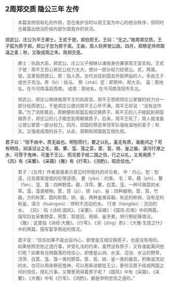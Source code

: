 ﻿## 2周郑交质    隐公三年  左传

>本篇宣扬信和礼的作用，意在维护当时以周王室为中心的统治秩序，但同时也暴露出统治阶级内部尔虞我诈的状况。

郑武公、庄公为平王卿士。王贰于虢，郑伯怨王。王曰：“无之。”故周郑交质。王子狐为质于郑，郑公子忽为质于周。王崩，周人将畀虢公政。四月，郑祭足帅师取温之麦；秋，又取成周之禾。周郑交恶。

>卿士：执政大臣。郑武公、庄公父子相继以诸侯身份兼掌周王室实权。​
>王贰于虢：周平王担心郑庄公权力太大，想分一部分权力给虢公。贰，两属。虢，这里指西虢公。​
>质：指人质。古代派往别国去作抵押品的人，多由王子或世子充当。​
>畀（bì）：给与。​
>祭（zhài）足：即祭仲，郑大夫。
>温：周地名，在今河南温县西南。
>成周：周地名，在今河南洛阳市东北。​

>郑武公、郑庄公相继做周平王的执政官。周平王想把郑庄公掌握的权力分一部分给西虢公，于是郑庄公便对周平王心怀不满。周平王却说：“没有这件事。”为了消除猜忌，周朝便和郑国互相交换质子。周平王的儿子姬狐到郑国做质子，郑庄公的儿子姬忽到周朝做质子。后来，周平王死了，周人就准备让虢公掌管一部分权力。四月，郑国的祭足率领军队强收温地的麦子；秋天，又强收成周的谷子。从此，周朝和郑国就互相仇视。



君子曰：“信不由中，质无益也。明恕而行，要之以礼，虽无有质，谁能间之？苟有明信，涧溪沼沚之毛，蘋、蘩、蕰、藻之菜，筐、筥、锜、釜之器，潢污行潦之水，可荐于鬼神，可羞于王公，而况君子结二国之信，行之以礼，又焉用质？《风》有《采蘩》、《采蘋》《雅》有《行苇》、《泂酌》，昭忠信也。”

>君子：《左传》作者直接表示意见时所假托的评论者。​
>中：内心。​
>恕：恕道，过去儒家提倡的伦理道德。​
>要（yāo）：约束。​
>毛：草。​
>蘋（pín）、蘩（fán）、蕰、藻：四种野菜。蘋，浮萍。蘩，白蒿。蕰，一种可做菜的水草。藻，藻类植物。​
>筐、筥（jǔ）、锜（qí）、釜：四种器物。筐、筥，竹器。方的称筐，圆的称筥。锜、釜，两种釜类容器。有足的称锜，没有足的称釜。​
>潢污（huángwū）：停积不流动的水。
>行潦（hánglǎo）：流动的水。
>《风》：指《诗经·国风》。《采蘩》、《采蘋》：《国风·召南》中的两篇，描写妇女采集野菜，用筐、筥提回，用锜、釜烹煮，举行祭祀等情况。​
>《雅》：这里指《诗经·大雅》。《行苇》、《泂（jǒng）酌》：《大雅·生民之什》中的两篇，描写宴享祭祀的情况。​

>君子说：“信任如果不是出自内心，即使是互相交换质子，也是没有用的。如果依照忠恕之道行事，并受礼法的约束，虽然没有质子，又有谁能离间他们呢？如果有光明磊落的信任心，即使是山涧、水溪、沼池、水沚的野草，浮萍、白蒿、蕰、藻一类的野菜，筐、莒、锜、釜一类的器具，积聚或流动的水，也可以用来祭祀鬼神，可以用来进献给王公，更何况君子结成两国之间的信任，按礼行事，又哪里用得着质子呢？《国风》中有《采蘋》、《采蘩》，《大雅》中有《行苇》、《泂酌》，都是申明忠信之道的。”